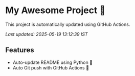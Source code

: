 # My Awesome Project 🚀

This project is automatically updated using GitHub Actions.

_Last updated: 2025-05-19 13:12:39 IST_

## Features
- Auto-update README using Python 🐍
- Auto Git push with GitHub Actions 🤖
